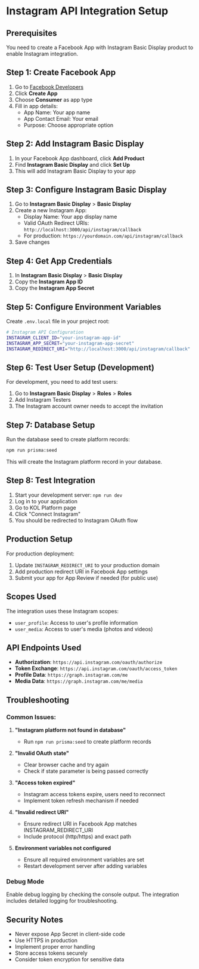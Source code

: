 # Instagram API Integration Setup

## Prerequisites

You need to create a Facebook App with Instagram Basic Display product to enable Instagram integration.

## Step 1: Create Facebook App

1. Go to [Facebook Developers](https://developers.facebook.com/)
2. Click **Create App**
3. Choose **Consumer** as app type
4. Fill in app details:
   - App Name: Your app name
   - App Contact Email: Your email
   - Purpose: Choose appropriate option

## Step 2: Add Instagram Basic Display

1. In your Facebook App dashboard, click **Add Product**
2. Find **Instagram Basic Display** and click **Set Up**
3. This will add Instagram Basic Display to your app

## Step 3: Configure Instagram Basic Display

1. Go to **Instagram Basic Display** > **Basic Display**
2. Create a new Instagram App:
   - Display Name: Your app display name
   - Valid OAuth Redirect URIs: `http://localhost:3000/api/instagram/callback`
   - For production: `https://yourdomain.com/api/instagram/callback`
3. Save changes

## Step 4: Get App Credentials

1. In **Instagram Basic Display** > **Basic Display**
2. Copy the **Instagram App ID**
3. Copy the **Instagram App Secret**

## Step 5: Configure Environment Variables

Create `.env.local` file in your project root:

```bash
# Instagram API Configuration
INSTAGRAM_CLIENT_ID="your-instagram-app-id"
INSTAGRAM_APP_SECRET="your-instagram-app-secret" 
INSTAGRAM_REDIRECT_URI="http://localhost:3000/api/instagram/callback"
```

## Step 6: Test User Setup (Development)

For development, you need to add test users:

1. Go to **Instagram Basic Display** > **Roles** > **Roles**
2. Add Instagram Testers
3. The Instagram account owner needs to accept the invitation

## Step 7: Database Setup

Run the database seed to create platform records:

```bash
npm run prisma:seed
```

This will create the Instagram platform record in your database.

## Step 8: Test Integration

1. Start your development server: `npm run dev`
2. Log in to your application
3. Go to KOL Platform page
4. Click "Connect Instagram"
5. You should be redirected to Instagram OAuth flow

## Production Setup

For production deployment:

1. Update `INSTAGRAM_REDIRECT_URI` to your production domain
2. Add production redirect URI in Facebook App settings
3. Submit your app for App Review if needed (for public use)

## Scopes Used

The integration uses these Instagram scopes:
- `user_profile`: Access to user's profile information
- `user_media`: Access to user's media (photos and videos)

## API Endpoints Used

- **Authorization**: `https://api.instagram.com/oauth/authorize`
- **Token Exchange**: `https://api.instagram.com/oauth/access_token`
- **Profile Data**: `https://graph.instagram.com/me`
- **Media Data**: `https://graph.instagram.com/me/media`

## Troubleshooting

### Common Issues:

1. **"Instagram platform not found in database"**
   - Run `npm run prisma:seed` to create platform records

2. **"Invalid OAuth state"**
   - Clear browser cache and try again
   - Check if state parameter is being passed correctly

3. **"Access token expired"**
   - Instagram access tokens expire, users need to reconnect
   - Implement token refresh mechanism if needed

4. **"Invalid redirect URI"**
   - Ensure redirect URI in Facebook App matches INSTAGRAM_REDIRECT_URI
   - Include protocol (http/https) and exact path

5. **Environment variables not configured**
   - Ensure all required environment variables are set
   - Restart development server after adding variables

### Debug Mode

Enable debug logging by checking the console output. The integration includes detailed logging for troubleshooting.

## Security Notes

- Never expose App Secret in client-side code
- Use HTTPS in production
- Implement proper error handling
- Store access tokens securely
- Consider token encryption for sensitive data